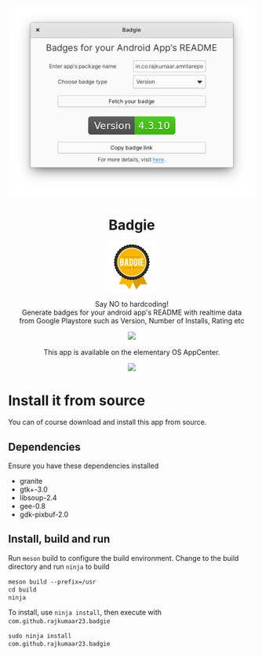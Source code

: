 <div align="center">
  <p><img src="data/screenshots/1.png"/></p>
  <h1>Badgie</h1>
  <p><img height="100" width="100" src="data/icons/128/com.github.rajkumaar23.badgie.svg"/></p>
  <p>
    Say NO to hardcoding!
    <br>
    Generate badges for your android app's README with realtime data
    <br>
    from Google Playstore such as Version, Number of Installs, Rating etc
  </p>
</div>

<div align="center">
  <a href='https://appcenter.elementary.io/com.github.rajkumaar23.badgie'>
    <img src="https://appcenter.elementary.io/badge.svg"/>
  </a>
  <p>This app is available on the elementary OS AppCenter.</p>
  <a href='https://www.behance.net/ragulraj1'>
    <img src="https://img.shields.io/static/v1?label=Logo%20Designed%20By&message=Ragul%20Raj&color=important&logo=behance"/>
  </a>
</div>

# Install it from source

You can of course download and install this app from source.

## Dependencies

Ensure you have these dependencies installed

* granite
* gtk+-3.0
* libsoup-2.4
* gee-0.8
* gdk-pixbuf-2.0

## Install, build and run

Run `meson` build to configure the build environment. Change to the build directory and run `ninja` to build

    meson build --prefix=/usr
    cd build
    ninja

To install, use `ninja install`, then execute with `com.github.rajkumaar23.badgie`

    sudo ninja install
    com.github.rajkumaar23.badgie

